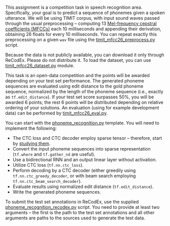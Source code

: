 This assignment is a competition task in speech recognition area. Specifically,
your goal is to predict a sequence of phonemes given a spoken utterance.
We will be using TIMIT corpus, with input sound waves passed through the usual
preprocessing – computing 13
[Mel-frequency cepstral coefficients (MFCCs)](https://en.wikipedia.org/wiki/Mel-frequency_cepstrum)
each 10 milliseconds and appending their derivation, obtaining 26 floats for
every 10 milliseconds. You can repeat exactly this preprocessing on a given `wav`
file using the [timit_mfcc26_preprocess.py](https://github.com/ufal/npfl114/tree/master/labs/11/timit_mfcc26_preprocess.py)
script.

Because the data is not publicly available, you can download it only through
ReCodEx. Please do not distribute it. To load the dataset, you can use
[timit_mfcc26_dataset.py](https://github.com/ufal/npfl114/tree/master/labs/11/timit_mfcc26_dataset.py)
module.

This task is an open-data competition and the points will be awarded depending on your
test set performance. The generated phoneme sequences are evaluated using edit distance to the gold
phoneme sequence, normalized by the length of the phoneme sequence
(i.e., exactly as `tf.edit_distance`). If your test set score surpasses 50%, you will be
awarded 6 points; the rest 6 points will be distributed depending on relative
ordering of your solutions. An evaluation (using for example development data)
can be performed by [timit_mfcc26_eval.py](https://github.com/ufal/npfl114/tree/master/labs/11/timit_mfcc26_eval.py).

You can start with the
[phoneme_recognition.py](https://github.com/ufal/npfl114/tree/master/labs/11/phoneme_recognition.py)
template. You will need to implement the following:
- The CTC loss and CTC decoder employ sparse tensor – therefore, start by
  [studying them](https://www.tensorflow.org/api_guides/python/sparse_ops).
- Convert the input phoneme sequences into sparse representation
  (`tf.where` and `tf.gather_nd` are useful).
- Use a bidirectional RNN and an output linear layer without activation.
- Utilize CTC loss (`tf.nn.ctc_loss`).
- Perform decoding by a CTC decoder (either greedily using
  `tf.nn.ctc_greedy_decoder`, or with beam search employing
  `tf.nn.ctc_beam_search_decoder`).
- Evaluate results using normalized edit distance (`tf.edit_distance`).
- Write the generated phoneme sequences.

To submit the test set annotations in ReCodEx, use the supplied
[phoneme_recognition_recodex.py](https://github.com/ufal/npfl114/tree/master/labs/11/phoneme_recognition_recodex.py)
script. You need to provide at least two arguments – the first is the path to
the test set annotations and all other arguments are paths to the sources used
to generate the test data.
